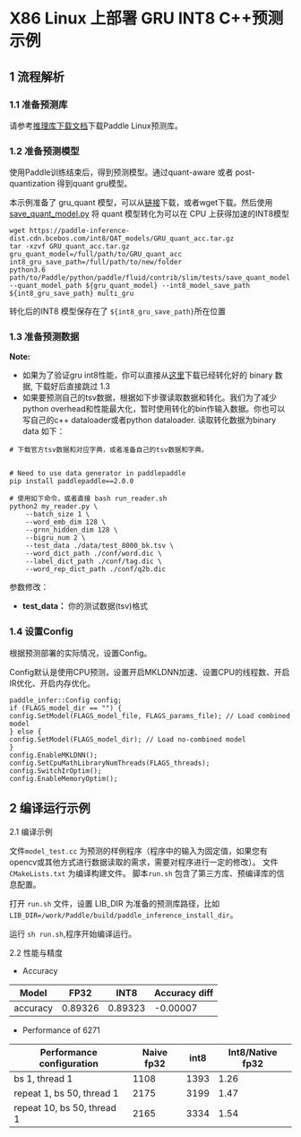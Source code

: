 # X86 Linux 上部署 GRU INT8 C++预测示例

## 1 流程解析

### 1.1 准备预测库

请参考[推理库下载文档](https://www.paddlepaddle.org.cn/documentation/docs/zh/guides/05_inference_deployment/inference/build_and_install_lib_cn.html)下载Paddle Linux预测库。

### 1.2 准备预测模型

使用Paddle训练结束后，得到预测模型。通过quant-aware 或者 post-quantization 得到quant gru模型。

本示例准备了 gru_quant 模型，可以从[链接](https://paddle-inference-dist.cdn.bcebos.com/int8/QAT_models/GRU_quant_acc.tar.gz)下载，或者wget下载。然后使用 [save_quant_model.py](https://github.com/PaddlePaddle/Paddle/blob/develop/python/paddle/fluid/contrib/slim/tests/save_quant_model.py) 将 quant 模型转化为可以在 CPU 上获得加速的INT8模型

```
wget https://paddle-inference-dist.cdn.bcebos.com/int8/QAT_models/GRU_quant_acc.tar.gz
tar -xzvf GRU_quant_acc.tar.gz
gru_quant_model=/full/path/to/GRU_quant_acc
int8_gru_save_path=/full/path/to/new/folder
python3.6 path/to/Paddle/python/paddle/fluid/contrib/slim/tests/save_quant_model.py --quant_model_path ${gru_quant_model} --int8_model_save_path ${int8_gru_save_path} multi_gru
```

转化后的INT8 模型保存在了 `${int8_gru_save_path}`所在位置

### 1.3 准备预测数据

**Note:**
- 如果为了验证gru int8性能，你可以直接从[这里](https://paddle-inference-dist.cdn.bcebos.com/gru/GRU_eval_data.tar.gz)下载已经转化好的 binary 数据, 下载好后直接跳过 1.3
- 如果要预测自己的tsv数据，根据如下步骤读取数据和转化。我们为了减少python overhead和性能最大化，暂时使用转化的bin作输入数据。你也可以写自己的c++ dataloader或者python dataloader. 读取转化数据为binary data 如下：
```
# 下载官方tsv数据和对应字典，或者准备自己的tsv数据和字典。


# Need to use data generator in paddlepaddle
pip install paddlepaddle==2.0.0 

# 使用如下命令，或者直接 bash run_reader.sh
python2 my_reader.py \
    --batch_size 1 \
    --word_emb_dim 128 \
    --grnn_hidden_dim 128 \
    --bigru_num 2 \
    --test_data ./data/test_8000_bk.tsv \ 
    --word_dict_path ./conf/word.dic \
    --label_dict_path ./conf/tag.dic \
    --word_rep_dict_path ./conf/q2b.dic
```
参数修改：
- **test_data：** 你的测试数据(tsv)格式


### 1.4 设置Config

根据预测部署的实际情况，设置Config。

Config默认是使用CPU预测，设置开启MKLDNN加速、设置CPU的线程数、开启IR优化、开启内存优化。

```
paddle_infer::Config config;
if (FLAGS_model_dir == "") {
config.SetModel(FLAGS_model_file, FLAGS_params_file); // Load combined model
} else {
config.SetModel(FLAGS_model_dir); // Load no-combined model
}
config.EnableMKLDNN();
config.SetCpuMathLibraryNumThreads(FLAGS_threads);
config.SwitchIrOptim();
config.EnableMemoryOptim();
```

## 2 编译运行示例

2.1 编译示例

文件`model_test.cc` 为预测的样例程序（程序中的输入为固定值，如果您有opencv或其他方式进行数据读取的需求，需要对程序进行一定的修改）。
文件`CMakeLists.txt` 为编译构建文件。
脚本`run.sh` 包含了第三方库、预编译库的信息配置。

打开 `run.sh` 文件，设置 LIB_DIR 为准备的预测库路径，比如 `LIB_DIR=/work/Paddle/build/paddle_inference_install_dir`。

运行 `sh run.sh`,程序开始编译运行。

2.2 性能与精度

* Accuracy
  
|  Model  | FP32    | INT8   | Accuracy diff|
|---------|---------|--------|--------------|
|accuracy | 0.89326 |0.89323 |  -0.00007    |

* Performance of 6271

| Performance configuration  | Naive fp32        | int8 | Int8/Native fp32 |
|----------------------------|-------------------|------|------------------|
| bs 1, thread 1             | 1108              | 1393 | 1.26             |
| repeat 1, bs 50, thread 1  | 2175              | 3199 | 1.47             |
| repeat 10, bs 50, thread 1 | 2165              | 3334 | 1.54             |

